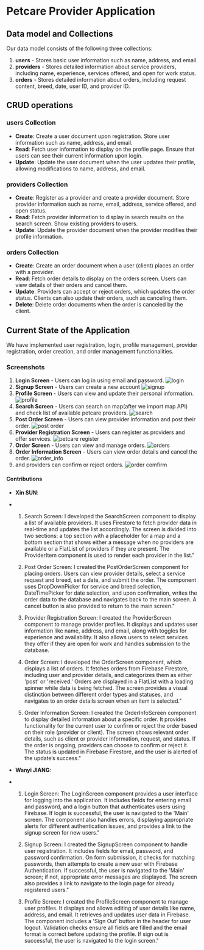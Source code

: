 # Petcare Provider Application

## Data model and Collections
Our data model consists of the following three collections:
1. **users** - Stores basic user information such as name, address, and email.
2. **providers** - Stores detailed information about service providers, including name, experience, services offered, and open for work status.
3. **orders** - Stores detailed information about orders, including request content, breed, date, user ID, and provider ID.


## CRUD operations

### users Collection
- **Create**: Create a user document upon registration. Store user information such as name, address, and email.
- **Read**: Fetch user information to display on the profile page. Ensure that users can see their current information upon login.
- **Update**: Update the user document when the user updates their profile, allowing modifications to name, address, and email.

### providers Collection
- **Create**: Register as a provider and create a provider document. Store provider information such as name, email, address, service offered, and open status.
- **Read**: Fetch provider information to display in search results on the search screen. Show existing providers to users.
- **Update**: Update the provider document when the provider modifies their profile information.

### orders Collection
- **Create**: Create an order document when a user (client) places an order with a provider.
- **Read**: Fetch order details to display on the orders screen. Users can view details of their orders and cancel them.
- **Update**: Providers can accept or reject orders, which updates the order status. Clients can also update their orders, such as canceling them.
- **Delete**: Delete order documents when the order is canceled by the client.


## Current State of the Application
We have implemented user registration, login, profile management, provider registration, order creation, and order management functionalities.

### Screenshots
1. **Login Screen** - Users can log in using email and password.
![login](https://github.com/user-attachments/assets/c0f98996-036a-4979-8ce1-4ca1236fe518)
2. **Signup Screen** - Users can create a new account
![signup](https://github.com/user-attachments/assets/ad0516b8-0606-4770-9c6e-f7241fd0340f)
3. **Profile Screen** - Users can view and update their personal information.
![profile](https://github.com/user-attachments/assets/224cce29-3f60-4511-90fb-348410dcde24)
4. **Search Screen** - Users can search on map(after we import map API) and check list of available petcare providers.
![search](https://github.com/user-attachments/assets/d31cc0ae-b9f5-4ee4-bd77-0dee955a00d2)
5. **Post Order Screen** - Users can view provider information and post their order.
![post order](https://github.com/user-attachments/assets/7a3ed268-cccc-4b90-8d84-ca9a870939c4)
6. **Provider Registration Screen** - Users can register as providers and offer services.
![petcare register](https://github.com/user-attachments/assets/ce271794-16bb-4103-a693-53e7ecaae170)
7. **Order Screen** - Users can view and manage orders.
![orders](https://github.com/user-attachments/assets/9b86fd11-e237-4a6e-92f8-3984aeaeb70d)
8. **Order Information Screen** - Users can view order details and cancel the order.
![order_info](https://github.com/user-attachments/assets/e0669105-d602-48fe-bac0-2fb1e146548e)
9. and providers can confirm or reject orders.
![order comfirm](https://github.com/user-attachments/assets/defc5b15-384a-4e90-ade5-8c32deb738af)


#### Contributions

- **Xin SUN**:
- 1. Search Screen:
     I developed the SearchScreen component to display a list of available providers.
     It uses Firestore to fetch provider data in real-time and updates the list accordingly.
     The screen is divided into two sections: a top section with a placeholder for a map and a bottom section
     that shows either a message when no providers are available or a FlatList of providers if they are present.
     The ProviderItem component is used to render each provider in the list."
     
  2. Post Order Screen:
     I created the PostOrderScreen component for placing orders.
     Users can view provider details, select a service request and breed, set a date, and submit the order.
     The component uses DropDownPicker for service and breed selection, DateTimePicker for date selection,
     and upon confirmation, writes the order data to the database and navigates back to the main screen.
     A cancel button is also provided to return to the main screen."
  
  3. Provider Registration Screen:
     I created the ProviderScreen component to manage provider profiles.
     It displays and updates user information like name, address, and email, along with toggles for experience and availability.
     It also allows users to select services they offer if they are open for work and handles submission to the database.
     
  4. Order Screen:
     I developed the OrderScreen component, which displays a list of orders.
     It fetches orders from Firebase Firestore, including user and provider details,
     and categorizes them as either 'post' or 'received.'
     Orders are displayed in a FlatList with a loading spinner while data is being fetched.
     The screen provides a visual distinction between different order types and statuses,
     and navigates to an order details screen when an item is selected."
     
  5. Order Information Screen:
     I created the OrderInfoScreen component to display detailed information about a specific order.
     It provides functionality for the current user to confirm or reject the order based on their role (provider or client).
     The screen shows relevant order details, such as client or provider information, request, and status.
     If the order is ongoing, providers can choose to confirm or reject it. The status is updated in Firebase Firestore,
     and the user is alerted of the update’s success."

- **Wanyi JIANG**:
- 1. Login Screen:
     The LoginScreen component provides a user interface for logging into the application.
     It includes fields for entering email and password, and a login button that authenticates users using Firebase.
     If login is successful, the user is navigated to the 'Main' screen.
     The component also handles errors, displaying appropriate alerts for different authentication issues,
     and provides a link to the signup screen for new users."
     
  3. Signup Screen:
     I created the SignupScreen component to handle user registration.
     It includes fields for email, password, and password confirmation.
     On form submission, it checks for matching passwords, then attempts to create a new user with Firebase Authentication.
     If successful, the user is navigated to the 'Main' screen; if not, appropriate error messages are displayed.
     The screen also provides a link to navigate to the login page for already registered users."
     
  4. Profile Screen:
     I created the ProfileScreen component to manage user profiles.
     It displays and allows editing of user details like name, address, and email.
     It retrieves and updates user data in Firebase. The component includes a 'Sign Out' button in the header for user logout.
     Validation checks ensure all fields are filled and the email format is correct before updating the profile.
     If sign out is successful, the user is navigated to the login screen."
  


